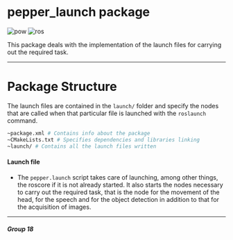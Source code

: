 # pepper_launch package
![pow](https://img.shields.io/badge/Powered%20By-dev--guys--unisa-blue)
![ros](https://img.shields.io/badge/ROS%20Version-melodic-orange)

This package deals with the implementation of the launch files for carrying out the required task.
___

# Package Structure
The launch files are contained in the ```launch/``` folder and specify the nodes that are called when that particular file is launched with the ```roslaunch``` command.

```bash
~package.xml # Contains info about the package
~CMakeLists.txt # Specifies dependencies and libraries linking
~launch/ # Contains all the launch files written
```

#### Launch file

* The ```pepper.launch``` script takes care of launching, among other things, the roscore if it is not already started. It also starts the nodes necessary to carry out the required task, that is the node for the movement of the head, for the speech and for the object detection in addition to that for the acquisition of images.

____

##### Group 18